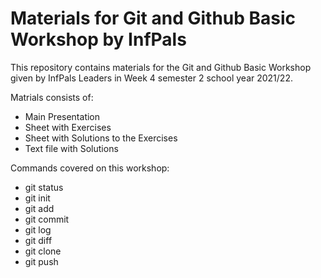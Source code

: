 # Materials for Git and Github Basic Workshop by InfPals

This repository contains materials for the Git and Github Basic Workshop given by InfPals Leaders in Week 4 semester 2 school year 2021/22.

Matrials consists of:
- Main Presentation
- Sheet with Exercises
- Sheet with Solutions to the Exercises
- Text file with Solutions

Commands covered on this workshop:
- git status
- git init
- git add 
- git commit
- git log
- git diff
- git clone
- git push
